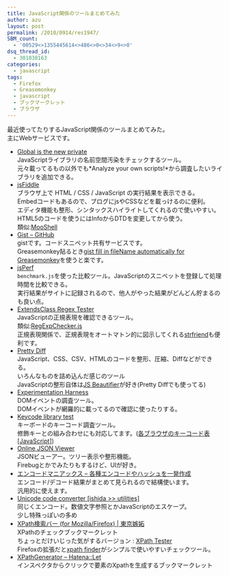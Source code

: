 ```yaml
---
title: JavaScript関係のツールまとめてみた
author: azu
layout: post
permalink: /2010/0914/res1947/
SBM_count:
  - '00529<>1355445614<>486<>0<>34<>9<>0'
dsq_thread_id:
  - 301038163
categories:
  - javascript
tags:
  - Firefox
  - Greasemonkey
  - javascript
  - ブックマークレット
  - ブラウザ
---
```

最近使ってたりするJavaScript関係のツールまとめてみた。  
主にWebサービスです。

*   [Global is the new private][1]  
    JavaScriptライブラリの名前空間汚染をチェックするツール。  
    元々載ってるもの以外でも*Analyze your own scripts!*から調査したいライブラリを追加できる。
*   [jsFiddle][2]  
    ブラウザ上で HTML / CSS / JavaScript の実行結果を表示できる。  
    Embedコードもあるので、ブログにjsやCSSなどを載っけるのに便利。  
    エディタ機能も整形、シンタックスハイライトしてくれるので使いやすい。  
    HTML5のコードを使うにはInfoからDTDを変更してから使う。  
    類似:[MooShell][3]
*   [Gist &#8211; GitHub][4]  
    gistです。コードスニペット共有サービスです。  
    Greasemonkey貼るとき[gist fill in fileName automatically for Greasemonkey][5]を使うと楽です。
*   [jsPerf][6]  
    `benchmark.js`を使った比較ツール。JavaScriptのスニペットを登録して処理時間を比較できる。  
    実行結果がサイトに記録されるので、他人がやった結果がどんどん貯まるのも良い点。
*   [ExtendsClass Regex Tester][7]  
    JavaScriptの正規表現を確認できるツール。  
    類似:[RegExpChecker.js][8]  
    正規表現関係で、正規表現をオートマトン的に図示してくれる[strfriend][9]も便利です。
*   [Pretty Diff][10]  
    JavaScript、CSS、CSV、HTMLのコードを整形、圧縮、Diffなどができる。  
    いろんなものを詰め込んだ感じのツール  
    JavaScriptの整形自体は[JS Beautifier][11]が好き(Pretty Diffでも使ってる)
*   [Experimentation Harness][12]  
    DOMイベントの調査ツール。  
    DOMイベントが網羅的に載ってるので確認に使ったりする。
*   [Keycode library test][13]  
    キーボードのキーコード調査ツール。  
    修飾キーとの組み合わせにも対応してます。([各ブラウザのキーコード表[JavaScript]][14])
*   [Online JSON Viewer][15]  
    JSONビューアー。ツリー表示や整形機能。  
    Firebugとかでみたりもするけど、UIが好き。
*   [エンコードマニアックス &#8211; 各種エンコードやハッシュを一発作成][16]  
    エンコード/デコード結果がまとめて見られるので結構使います。  
    汎用的に使えます。
*   [Unicode code converter [ishida >> utilities]][17]  
    同じくエンコード。数値文字参照とかJavaScriptのエスケープ。  
    少し特殊っぽいの多め
*   [XPath検索バー (for Mozilla/Firefox) | 東京嫉妬][18]  
    XPathのチェックブックマークレット  
    ちょっとだけいじった気がするバージョン : [XPath Tester  
    ][19]Firefoxの拡張だと[xpath finder][20]がシンプルで使いやすいチェックツール。
*   [XPathGenerator &#8211; Hatena::Let][21]  
    インスペクタからクリックで要素のXpathを生成するブックマークレット

 [1]: http://mankz.com/code/GlobalCheck.htm
 [2]: http://jsfiddle.net/
 [3]: http://mootools.net/shell/
 [4]: http://gist.github.com/
 [5]: http://userscripts.org/scripts/show/71914
 [6]: http://jsperf.com/
 [7]: https://extendsclass.com/regex-tester.html
 [8]: http://mrgoofy.web.fc2.com/jsarcv/regexp/
 [9]: http://strfriend.com/
 [10]: http://prettydiff.com/
 [11]: http://github.com/einars/js-beautify
 [12]: http://www.danilatos.com/event-test/ExperimentTest.html
 [13]: http://jonathan.tang.name/files/js_keycode/test_keycode.html
 [14]: http://www.programming-magic.com/file/20080205232140/keycode_table.html
 [15]: http://jsonviewer.stack.hu/
 [16]: http://encodemaniax.com/
 [17]: http://rishida.net/tools/conversion/
 [18]: http://motormean.s58.xrea.com/b/javascript/xpath_finder.html
 [19]: http://let.hatelabo.jp/efcl/let/gYC-xsyExq3UTw
 [20]: https://addons.mozilla.org/en-US/firefox/addon/218308/
 [21]: http://let.hatelabo.jp/mattn/let/gYC-ypuaz4z1Lg
